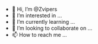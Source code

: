 - 👋 Hi, I’m @Zvipers
- 👀 I’m interested in ...
- 🌱 I’m currently learning ...
- 💞️ I’m looking to collaborate on ...
- 📫 How to reach me ...

<!---
Zvipers/Zvipers is a ✨ special ✨ repository because its `README.md` (this file) appears on your GitHub profile.
You can click the Preview link to take a look at your changes.
--->
